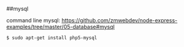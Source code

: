 ##mysql

command line mysql: https://github.com/zmwebdev/node-express-examples/tree/master/05-database#mysql

```
$ sudo apt-get install php5-mysql
```
